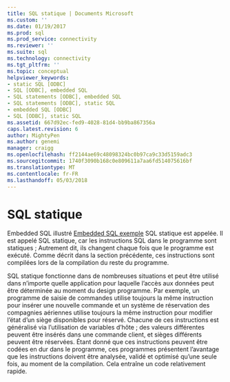 ```yaml
---
title: SQL statique | Documents Microsoft
ms.custom: ''
ms.date: 01/19/2017
ms.prod: sql
ms.prod_service: connectivity
ms.reviewer: ''
ms.suite: sql
ms.technology: connectivity
ms.tgt_pltfrm: ''
ms.topic: conceptual
helpviewer_keywords:
- static SQL [ODBC]
- SQL [ODBC], embedded SQL
- SQL statements [ODBC], embedded SQL
- SQL statements [ODBC], static SQL
- embedded SQL [ODBC]
- SQL [ODBC], static SQL
ms.assetid: 667d92ec-fed9-4028-81d4-bb9ba867356a
caps.latest.revision: 6
author: MightyPen
ms.author: genemi
manager: craigg
ms.openlocfilehash: ff2144ae69c48098324bc0b97ca9c33d5159adc3
ms.sourcegitcommit: 1740f3090b168c0e809611a7aa6fd514075616bf
ms.translationtype: MT
ms.contentlocale: fr-FR
ms.lasthandoff: 05/03/2018
---
```

# <a name="static-sql"></a>SQL statique
Embedded SQL illustré [Embedded SQL exemple](../../odbc/reference/embedded-sql-example.md) SQL statique est appelée. Il est appelé SQL statique, car les instructions SQL dans le programme sont statiques ; Autrement dit, ils changent chaque fois que le programme est exécuté. Comme décrit dans la section précédente, ces instructions sont compilées lors de la compilation du reste du programme.  
  
 SQL statique fonctionne dans de nombreuses situations et peut être utilisé dans n’importe quelle application pour laquelle l’accès aux données peut être déterminée au moment du design programme. Par exemple, un programme de saisie de commandes utilise toujours la même instruction pour insérer une nouvelle commande et un système de réservation des compagnies aériennes utilise toujours la même instruction pour modifier l’état d’un siège disponibles pour réservé. Chacune de ces instructions est généralisé via l’utilisation de variables d’hôte ; des valeurs différentes peuvent être insérés dans une commande client, et sièges différents peuvent être réservées. Étant donné que ces instructions peuvent être codées en dur dans le programme, ces programmes présentent l’avantage que les instructions doivent être analysée, validé et optimisé qu’une seule fois, au moment de la compilation. Cela entraîne un code relativement rapide.
